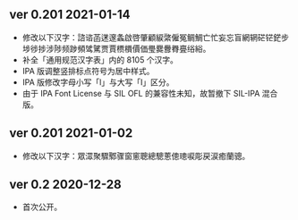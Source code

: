 ## ver 0.201 2021-01-14
- 修改以下汉字：諮谘菡蒁邃螽啟啓肇顧綟綮僱冤鲷鯛亡忙妄忘盲網辋硭铓鋩步埗徏捗涉陟频踄頻骘騭贾賈槚檟價価璺爨釁臖亹绤綌。
- 补全「通用规范汉字表」内的 8105 个汉字。
- IPA 版调整竖排标点符号为居中样式。
- IPA 版修改字母小写「l」与大写「I」区分。
- 由于 IPA Font License 与 SIL OFL 的兼容性未知，故暂撤下 SIL-IPA 混合版。

## ver 0.201 2021-01-02
- 修改以下汉字：眾潀聚驟鄹骤窗窻聰總驄蔥傯璁唳彫戻涙癒蘭骢。

## ver 0.2 2020-12-28
- 首次公开。
